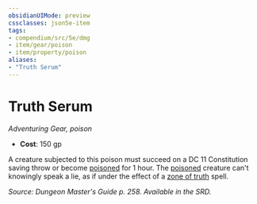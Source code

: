```yaml
---
obsidianUIMode: preview
cssclasses: json5e-item
tags:
- compendium/src/5e/dmg
- item/gear/poison
- item/property/poison
aliases: 
- "Truth Serum"
---
```

# Truth Serum
*Adventuring Gear, poison*  

- **Cost**: 150 gp

A creature subjected to this poison must succeed on a DC 11 Constitution saving throw or become [poisoned](/compendium/rules/conditions.md#poisoned) for 1 hour. The [poisoned](/compendium/rules/conditions.md#poisoned) creature can't knowingly speak a lie, as if under the effect of a [zone of truth](/compendium/spells/zone-of-truth.md) spell.

*Source: Dungeon Master's Guide p. 258. Available in the SRD.*